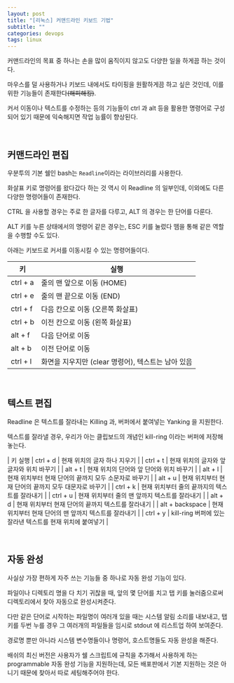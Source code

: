 ```yaml
---
layout: post
title: "[리눅스] 커맨드라인 키보드 기법"
subtitle: ""
categories: devops
tags: linux
---
```


커맨드라인의 목표 중 하나는 손을 많이 움직이지 않고도 다양한 일을 하게끔 하는 것이다.

마우스를 덜 사용하거나 키보드 내에서도 타이핑을 원활하게끔 하고 싶은 것인데, 이를 위한 기능들이 존재한다~~(해피해킹)~~.

커서 이동이나 텍스트를 수정하는 등의 기능들이 ctrl 과 alt 등을 활용한 명령어로 구성되어 있기 때문에 익숙해지면 작업 능률이 향상된다.

<br>

## 커맨드라인 편집

우분투의 기본 쉘인 bash는 ```Readline```이라는 라이브러리를 사용한다.

화살표 키로 명령어를 왔다갔다 하는 것 역시 이 Readline 의 일부인데, 이외에도 다른 다양한 명령어들이 존재한다.

CTRL 을 사용할 경우는 주로 한 글자를 다루고, ALT 의 경우는 한 단어를 다룬다.

ALT 키를 누른 상태에서의 명령어 같은 경우는, ESC 키를 눌렀다 뗌을 통해 같은 역할을 수행할 수도 있다.

아래는 키보드로 커서를 이동시킬 수 있는 명령어들이다.

| 키 | 실행 |
| --- | --- |
| ctrl + a | 줄의 맨 앞으로 이동 (HOME) |
| ctrl + e | 줄의 맨 끝으로 이동 (END) |
| ctrl + f | 다음 칸으로 이동 (오른쪽 화살표) |
| ctrl + b | 이전 칸으로 이동 (왼쪽 화살표) |
| alt + f | 다음 단어로 이동 |
| alt + b | 이전 단어로 이동 |
| ctrl + l | 화면을 지우지만 (clear 명령어), 텍스트는 남아 있음 |

<br>

## 텍스트 편집

Readline 은 텍스트를 잘라내는 Killing 과, 버퍼에서 붙여넣는 Yanking 을 지원한다.

텍스트를 잘라낼 경우, 우리가 아는 클립보드의 개념인 kill-ring 이라는 버퍼에 저장해 놓는다.

| 키	실행
| ctrl + d | 현재 위치의 글자 하나 지우기 |
| ctrl + t | 현재 위치의 글자와 앞 글자와 위치 바꾸기 |
| alt + t | 현재 위치의 단어와 앞 단어와 위치 바꾸기 |
| alt + l | 현재 위치부터 현재 단어의 끝까지 모두 소문자로 바꾸기 |
| alt + u | 현재 위치부터 현재 단어의 끝까지 모두 대문자로 바꾸기 |
| ctrl + k | 현재 위치부터 줄의 끝까지의 텍스트를 잘라내기 |
| ctrl + u | 현재 위치부터 줄의 맨 앞까지 텍스트를 잘라내기 |
| alt + d | 현재 위치부터 현재 단어의 끝까지 텍스트를 잘라내기 |
| alt + backspace | 현재 위치부터 현재 단어의 맨 앞까지 텍스트를 잘라내기 |
| ctrl + y | kill-ring 버퍼에 있는 잘라낸 텍스트를 현재 위치에 붙여넣기 |

<br>

## 자동 완성

사실상 가장 편하게 자주 쓰는 기능들 중 하나로 자동 완성 기능이 있다.

파일이나 디렉토리 명을 다 치기 귀찮을 때, 앞의 몇 단어를 치고 탭 키를 눌러줌으로써 디렉토리에서 찾아 자동으로 완성시켜준다.

다만 같은 단어로 시작하는 파일명이 여러개 있을 때는 시스템 알림 소리를 내보내고, 탭 키를 두번 누를 경우 그 여러개의 파일들을 임시로 stdout 에 리스트업 하여 보여준다.

경로명 뿐만 아니라 시스템 변수명들이나 명령어, 호스트명들도 자동 완성을 해준다.

배쉬의 최신 버전은 사용자가 쉘 스크립트에 규칙을 추가해서 사용하게 하는 programmable 자동 완성 기능을 지원하는데, 모든 배포판에서 기본 지원하는 것은 아니기 때문에 찾아서 따로 세팅해주어야 한다.